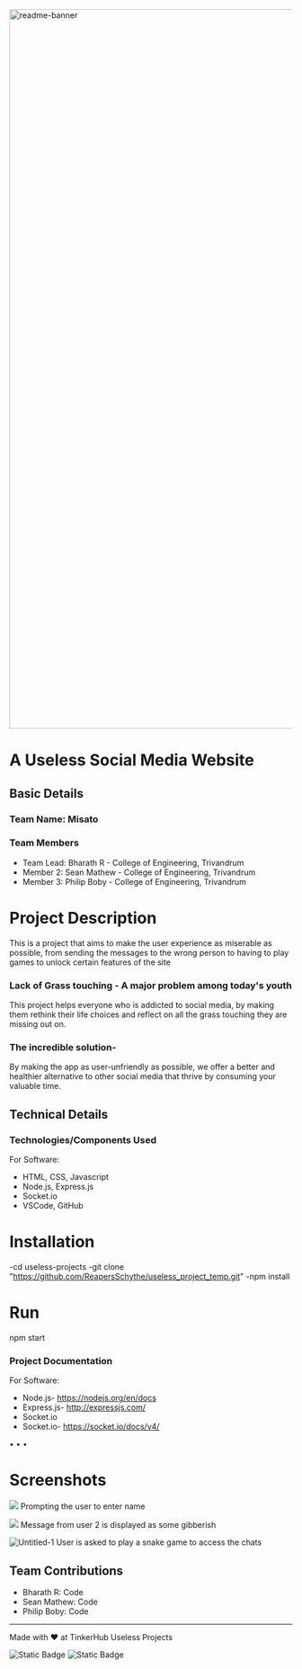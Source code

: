 <img width="1280" alt="readme-banner" src="https://github.com/user-attachments/assets/35332e92-44cb-425b-9dff-27bcf1023c6c">

#  A Useless Social Media Website


## Basic Details
### Team Name: Misato


### Team Members
- Team Lead: Bharath R - College of Engineering, Trivandrum
- Member 2: Sean Mathew - College of Engineering, Trivandrum
- Member 3: Philip Boby - College of Engineering, Trivandrum

# Project Description
This is a project that aims to make the user experience as miserable as possible, from sending the messages to the wrong person to having to play games to unlock certain features of the site


### Lack of Grass touching - A major problem among today's youth
This project helps everyone who is addicted to social media, by making them rethink their life choices and reflect on all the grass touching they are missing out on.

### The incredible solution-
By making the app as user-unfriendly as possible, we offer a better and healthier alternative to other social media that thrive by consuming your valuable time.

## Technical Details
### Technologies/Components Used
For Software:
- HTML, CSS, Javascript
- Node.js, Express.js
- Socket.io
- VSCode, GitHub
  
# Installation
-cd useless-projects
-git clone "https://github.com/ReapersSchythe/useless_project_temp.git"
-npm install

# Run
npm start

### Project Documentation
For Software:
- Node.js- https://nodejs.org/en/docs
- Express.js- http://expressjs.com/
- Socket.io
- Socket.io- https://socket.io/docs/v4/
  



• 
• 
• 

# Screenshots 
![](https://github.com/user-attachments/assets/843cbdba-e6e0-46e6-8e86-883dff268e08)
Prompting the user to enter name

![](https://github.com/user-attachments/assets/b14c9eff-2df0-4787-a0db-8dd3fadad1cd)
Message from user 2 is displayed as some gibberish

![Untitled-1](https://github.com/user-attachments/assets/9a8f9d50-dec2-4e66-8eaf-e5bb7dc30b97)
User is asked to play a snake game to access the chats

## Team Contributions
- Bharath R: Code
- Sean Mathew: Code
- Philip Boby: Code

---
Made with ❤️ at TinkerHub Useless Projects 

![Static Badge](https://img.shields.io/badge/TinkerHub-24?color=%23000000&link=https%3A%2F%2Fwww.tinkerhub.org%2F)
![Static Badge](https://img.shields.io/badge/UselessProject--24-24?link=https%3A%2F%2Fwww.tinkerhub.org%2Fevents%2FQ2Q1TQKX6Q%2FUseless%2520Projects)



